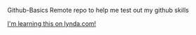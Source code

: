 Github-Basics
Remote repo to help me test out my github skills

[I'm learning this on lynda.com!](http://www.lynda.com)
